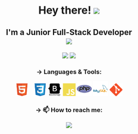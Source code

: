 
<h1 align="center"> Hey there!  <img src="https://media.giphy.com/media/hvRJCLFzcasrR4ia7z/giphy.gif" width="30px"/> </h1>


<h2 align="center"> I'm a Junior Full-Stack Developer <br> <img src="https://media3.giphy.com/media/v1.Y2lkPTc5MGI3NjExNWJjOTYxY2Q1ODc4NDM1NGI3OWNkMTZmNmI0ZDY5NDcxZmE5ZDFkZSZjdD1z/paTz7UZbPfTZFRYnnB/giphy.gif" width="150"/> </h2>

<div align="center">
  
<img src="https://github-readme-stats.vercel.app/api/top-langs/?username=taynarap&layout=compact&theme=omni" />
  
<img src="https://streak-stats.demolab.com/?user=taynarap&theme=omni"  />

</div>


<div align="center">

  
 ### &rarr; Languages & Tools:

<img style="padding-right: 10px;" src="https://github.com/devicons/devicon/blob/master/icons/html5/html5-original.svg" width="35px" />

<img src="https://github.com/devicons/devicon/blob/master/icons/css3/css3-original.svg" width="35px" />

<img src="https://github.com/devicons/devicon/blob/master/icons/bootstrap/bootstrap-plain-wordmark.svg" width="35px" />

<img src="https://github.com/devicons/devicon/blob/master/icons/javascript/javascript-plain.svg" width="35px"  />

<img src="https://github.com/devicons/devicon/blob/master/icons/php/php-original.svg" width="40px" />

<img src="https://github.com/devicons/devicon/blob/master/icons/mysql/mysql-original-wordmark.svg" width="40px" />
  
<img src="https://github.com/devicons/devicon/blob/master/icons/git/git-original.svg" width="35px" />

</div>

<div align="center">
  

### &rarr; 📫 How to reach me:

<a href="https://pt.linkedin.com/in/taynarapatelo"> <img src="https://img.shields.io/badge/linkedin-%230077B5.svg?style=for-the-badge&logo=linkedin&logoColor=white" /> </a>
</div>








<!--
**taynarap/taynarap** is a ✨ _special_ ✨ repository because its `README.md` (this file) appears on your GitHub profile.

Here are some ideas to get you started:

- 🔭 I’m currently working on ...
- 🌱 I’m currently learning ...
- 👯 I’m looking to collaborate on ...
- 🤔 I’m looking for help with ...
- 💬 Ask me about ...
-  ...
- 😄 Pronouns: ...
- ⚡ Fun fact: ...
-->
